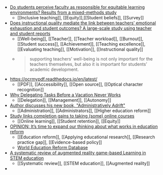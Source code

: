 - [Do students perceive faculty as responsible for equitable learning environments? Results from a mixed-methods study](https://www.tandfonline.com/doi/abs/10.1080/07294360.2022.2120856?journalCode=cher20)
	- [[Inclusive teaching]], [[Equity]],[[Student beliefs]], [[Survey]]
- [Does instructional quality mediate the link between teachers’ emotional exhaustion and student outcomes? A large-scale study using teacher and student reports](https://psycnet.apa.org/record/2022-07927-001?doi=1)
	- [[Well-being]], [[Teacher]], [[Teacher workload]], [[Burnout]], [[Student success]], [[Achievement]], [[Teaching excellence]], [[Evaluating teaching]], [[Motivation]], [[Instructional quality]]
	- >supporting teachers’ well-being is not only important for the teachers themselves, but also it is important for students’ academic development.
- https://ocrmypdf.readthedocs.io/en/latest/
	- [[PDF]], [[Accessibility]], [[Open source]], [[Optical character recognition]]
- [Why Delegating Tasks Before a Vacation Never Works](https://hbr.org/2017/08/why-delegating-tasks-before-a-vacation-never-works?utm_medium=social&utm_campaign=hbr&utm_source=twitter&tpcc=orgsocial_edit)
	- [[Delegation]], [[Management]], [[Autonomy]]
- [Author discusses his new book, "Administratively Adrift"](https://www.insidehighered.com/news/2022/09/16/author-discusses-his-new-book-administratively-adrift)
	- [[Administration]], [[Administrators]], [[Higher education reform]]
- [Study links completion gains to taking (some) online courses](https://www.insidehighered.com/news/2022/09/01/study-links-completion-gains-taking-some-online-courses)
	- [[Online learning]], [[Student retention]], [[Equity]]
- [OPINION: It’s time to expand our thinking about what works in education reform](https://hechingerreport.org/opinion-its-time-to-expand-our-thinking-about-what-works-in-education-reform/)
	- [[Education reform]], [[Applying educational research]], [[Research practice gap]], [[Evidence-based policy]]
	- [World Education Reform Database](https://www.werd.world/)
- [A systematic review of augmented reality game-based Learning in STEM education](https://link.springer.com/epdf/10.1007/s11423-022-10122-y?sharing_token=Kjm8sNY_iPOtfvPK9_DY8_e4RwlQNchNByi7wbcMAY4jC_nxgfB-1KY71dKNh5UmSXTAxMn9P7VB1p1xygjvomoAcRhD2_937NUWS0TcYNYC9QCmtR_5O_727321M-9SQSZDGtjhSYSscw6MuzOg1mz_NXRxj1nHS0f9WuhBQYg=)
	- [[Systematic review]], [[STEM education]], [[Augmented reality]]
-